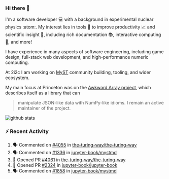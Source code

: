 ### Hi there 👋 

I'm a software developer 💻 with a background in experimental nuclear physics :atom:. My interest lies in tools :wrench: to improve productivity :chart_with_upwards_trend: and scientific insight :telescope:, including rich documentation 📚, interactive computing 🧮, and more! 

I have experience in many aspects of software engineering, including game design, full-stack web development, and high-performance numeric computing. 

At 2i2c I am working on [MyST](https://github.com/jupyter-book/mystmd) community building, tooling, and wider ecosystem. 

My main focus at Princeton was on the [Awkward Array project](awkward-array.org/), which describes itself as a library that can 
> manipulate JSON-like data with NumPy-like idioms. I remain an active maintainer of the project. 

![github stats](https://github-readme-stats.vercel.app/api?username=agoose77&show_icons=true&hide_rank=true&hide_title=true&bg_color=30,e76445,904e95&text_color=efe3ec&icon_color=efe3ec)
<!--
**agoose77/agoose77** is a ✨ _special_ ✨ repository because its `README.md` (this file) appears on your GitHub profile.

Here are some ideas to get you started:

- 🔭 I’m currently working on ...
- 🌱 I’m currently learning ...
- 👯 I’m looking to collaborate on ...
- 🤔 I’m looking for help with ...
- 💬 Ask me about ...
- 📫 How to reach me: ...
- 😄 Pronouns: ...
- ⚡ Fun fact: ...
-->

### :zap: Recent Activity

<!--START_SECTION:activity-->
1. 🗣 Commented on [#4055](https://github.com/the-turing-way/the-turing-way/issues/4055#issuecomment-2671215567) in [the-turing-way/the-turing-way](https://github.com/the-turing-way/the-turing-way)
2. 🗣 Commented on [#1336](https://github.com/jupyter-book/mystmd/issues/1336#issuecomment-2671202224) in [jupyter-book/mystmd](https://github.com/jupyter-book/mystmd)
3. 💪 Opened PR [#4061](https://github.com/the-turing-way/the-turing-way/pull/4061) in [the-turing-way/the-turing-way](https://github.com/the-turing-way/the-turing-way)
4. 💪 Opened PR [#2324](https://github.com/jupyter-book/jupyter-book/pull/2324) in [jupyter-book/jupyter-book](https://github.com/jupyter-book/jupyter-book)
5. 🗣 Commented on [#1858](https://github.com/jupyter-book/mystmd/issues/1858#issuecomment-2671146407) in [jupyter-book/mystmd](https://github.com/jupyter-book/mystmd)
<!--END_SECTION:activity-->
